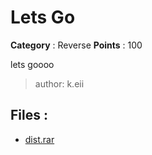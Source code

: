 # Lets Go

**Category** : Reverse
**Points** : 100

lets goooo

>author: k.eii

## Files : 
 - [dist.rar](./dist.rar)


